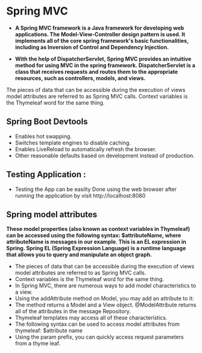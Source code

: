 # Spring MVC

* **A Spring MVC framework is a Java framework for developing web applications. The Model-View-Controller design pattern is used. It implements all of the core spring framework's basic functionalities, including as Inversion of Control and Dependency Injection.**

* **With the help of DispatcherServlet, Spring MVC provides an intuitive method for using MVC in the spring framework. DispatcherServlet is a class that receives requests and routes them to the appropriate resources, such as controllers, models, and views.**

The pieces of data that can be accessible during the execution of views model attributes are referred to as Spring MVC calls. Context variables is the Thymeleaf word for the same thing.

## Spring Boot Devtools

* Enables hot swapping.
* Switches template engines to disable caching.
* Enables LiveReload to automatically refresh the browser.
* Other reasonable defaults based on development instead of production.

## Testing Application :
* Testing the App can be easilty Done using the web browser after running the application by visit http://localhost:8080

## Spring model attributes

**These model properties (also known as context variables in Thymeleaf) can be accessed using the following syntax: $attributeName, where attributeName is messages in our example. This is an EL expression in Spring. Spring EL (Spring Expression Language) is a runtime language that allows you to query and manipulate an object graph.**

* The pieces of data that can be accessible during the execution of views model attributes are referred to as Spring MVC calls.
* Context variables is the Thymeleaf word for the same thing.
* In Spring MVC, there are numerous ways to add model characteristics to a view.
* Using the addAttribute method on Model, you may add an attribute to it:
* The method returns a Model and a View object.
@ModelAttribute returns all of the attributes in the message Repository.
* Thymeleaf templates may access all of these characteristics.
* The following syntax can be used to access model attributes from thymeleaf: $attribute name
* Using the param prefix, you can quickly access request parameters from a thyme leaf.





